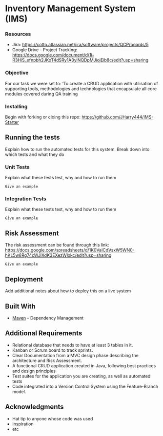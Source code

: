 
# Inventory Management System (IMS)


### Resources
* Jira: https://cotto.atlassian.net/jira/software/projects/QCP/boards/5
* Google Drive - Project Tracking: https://docs.google.com/document/d/1i-R3HiS_efnpbh2JKxT4dSRy1A3ylNQDpMJiojEib8c/edit?usp=sharing

### Objective

For our task we were set to: ‘To create a CRUD application with utilisation of supporting tools, methodologies and technologies that encapsulate all core modules covered during QA training

### Installing

Begin with forking or cloing this repo: https://github.com/JHarry444/IMS-Starter

## Running the tests

Explain how to run the automated tests for this system. Break down into which tests and what they do

### Unit Tests 

Explain what these tests test, why and how to run them

```
Give an example
```

### Integration Tests 
Explain what these tests test, why and how to run them

```
Give an example
```

## Risk Assessment <a name="riskassessment"></a>

The risk assessment can be found through this link: https://docs.google.com/spreadsheets/d/1K0VaICdVsxW5WN0-hKL5w8Rg74cWJlXdK3EXezWIxkc/edit?usp=sharing

```
Give an example
```

## Deployment

Add additional notes about how to deploy this on a live system

## Built With

* [Maven](https://maven.apache.org/) - Dependency Management

## Additional Requirements
* Relational database that needs to have at least 3 tables in it.
* Kanban or Scrum board to track sprints.
* Clear Documentation from a MVC design phase describing the architecture and Risk Assessment.
* A functional CRUD application created in Java, following best practices and design principles
* Test suites for the application you are creating, as well as automated tests
* Code integrated into a Version Control System using the Feature-Branch model.

## Acknowledgments

* Hat tip to anyone whose code was used
* Inspiration
* etc
